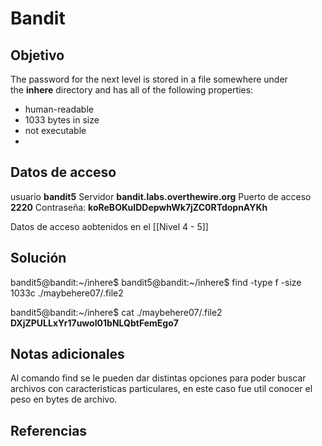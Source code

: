 # Bandit

## Objetivo
The password for the next level is stored in a file somewhere under the **inhere** directory and has all of the following properties:

-   human-readable
-   1033 bytes in size
-   not executable
- 
## Datos de acceso
usuario **bandit5**
Servidor **bandit.labs.overthewire.org**
Puerto de acceso **2220**
Contraseña: **koReBOKuIDDepwhWk7jZC0RTdopnAYKh**

Datos de acceso aobtenidos en el [[Nivel 4 - 5]]

## Solución
bandit5@bandit:~/inhere$ bandit5@bandit:~/inhere$ find -type f -size 1033c
./maybehere07/.file2

bandit5@bandit:~/inhere$ cat ./maybehere07/.file2
**DXjZPULLxYr17uwoI01bNLQbtFemEgo7**
## Notas adicionales
Al comando find se le pueden dar distintas opciones para poder buscar archivos con caracteristicas particulares, en este caso fue util conocer el peso en bytes de archivo.

## Referencias